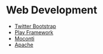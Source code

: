 # Web Development

* [Twitter Bootstrap](Twitter_Bootstrap)
* [Play Framework](Play_Framework)
* [Moconti](Moconti)
* [Apache](Apache)